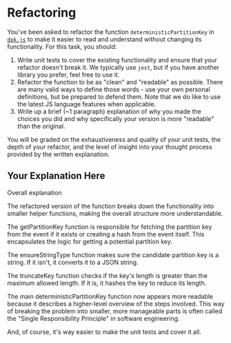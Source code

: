 # Refactoring

You've been asked to refactor the function `deterministicPartitionKey` in [`dpk.js`](dpk.js) to make it easier to read and understand without changing its functionality. For this task, you should:

1. Write unit tests to cover the existing functionality and ensure that your refactor doesn't break it. We typically use `jest`, but if you have another library you prefer, feel free to use it.
2. Refactor the function to be as "clean" and "readable" as possible. There are many valid ways to define those words - use your own personal definitions, but be prepared to defend them. Note that we do like to use the latest JS language features when applicable.
3. Write up a brief (~1 paragraph) explanation of why you made the choices you did and why specifically your version is more "readable" than the original.

You will be graded on the exhaustiveness and quality of your unit tests, the depth of your refactor, and the level of insight into your thought process provided by the written explanation.

## Your Explanation Here

Overall explanation

The refactored version of the function breaks down the functionality into smaller helper functions, making the overall structure more understandable.

The getPartitionKey function is responsible for fetching the partition key from the event if it exists or creating a hash from the event itself. This encapsulates the logic for getting a potential partition key.

The ensureStringType function makes sure the candidate partition key is a string. If it isn't, it converts it to a JSON string.

The truncateKey function checks if the key's length is greater than the maximum allowed length. If it is, it hashes the key to reduce its length.

The main deterministicPartitionKey function now appears more readable because it describes a higher-level overview of the steps involved. This way of breaking the problem into smaller, more manageable parts is often called the "Single Responsibility Principle" in software engineering.

And, of course, it's way easier to make the unit tests and cover it all.